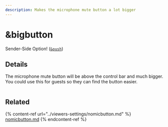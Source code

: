 ```yaml
---
description: Makes the microphone mute button a lot bigger
---
```


# \&bigbutton

Sender-Side Option! ([`&push`](../source-settings/push.md))

## Details

The microphone mute button will be above the control bar and much bigger. You could use this for guests so they can find the button easier.

<div align="left">

<img src="../.gitbook/assets/bigbutton.png" alt="">

</div>

## Related

{% content-ref url="../viewers-settings/nomicbutton.md" %}
[nomicbutton.md](../viewers-settings/nomicbutton.md)
{% endcontent-ref %}
